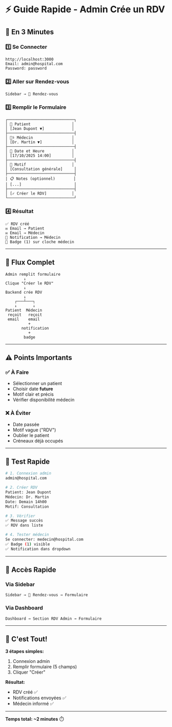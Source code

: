 # ⚡ Guide Rapide - Admin Crée un RDV

## 🎯 En 3 Minutes

### 1️⃣ Se Connecter
```
http://localhost:3000
Email: admin@hospital.com
Password: password
```

### 2️⃣ Aller sur Rendez-vous
```
Sidebar → 📅 Rendez-vous
```

### 3️⃣ Remplir le Formulaire

```
┌─────────────────────────────┐
│ 👤 Patient                  │
│ [Jean Dupont ▼]            │
├─────────────────────────────┤
│ 👨‍⚕️ Médecin                 │
│ [Dr. Martin ▼]             │
├─────────────────────────────┤
│ 📅 Date et Heure            │
│ [17/10/2025 14:00]         │
├─────────────────────────────┤
│ 📝 Motif                    │
│ [Consultation générale]     │
├─────────────────────────────┤
│ 📋 Notes (optionnel)        │
│ [...]                       │
├─────────────────────────────┤
│ [✓ Créer le RDV]           │
└─────────────────────────────┘
```

### 4️⃣ Résultat

```
✅ RDV créé
✉️ Email → Patient
✉️ Email → Médecin
🔔 Notification → Médecin
🔴 Badge (1) sur cloche médecin
```

---

## 🔄 Flux Complet

```
Admin remplit formulaire
        ↓
Clique "Créer le RDV"
        ↓
Backend crée RDV
        ↓
    ┌───┴───┐
    ↓       ↓
Patient  Médecin
 reçoit   reçoit
 email    email
          +
       notification
          +
        badge
```

---

## ⚠️ Points Importants

### ✅ À Faire
- Sélectionner un patient
- Choisir date **future**
- Motif clair et précis
- Vérifier disponibilité médecin

### ❌ À Éviter
- Date passée
- Motif vague ("RDV")
- Oublier le patient
- Créneaux déjà occupés

---

## 🧪 Test Rapide

```bash
# 1. Connexion admin
admin@hospital.com

# 2. Créer RDV
Patient: Jean Dupont
Médecin: Dr. Martin
Date: Demain 14h00
Motif: Consultation

# 3. Vérifier
✅ Message succès
✅ RDV dans liste

# 4. Tester médecin
Se connecter: medecin@hospital.com
✅ Badge (1) visible
✅ Notification dans dropdown
```

---

## 📱 Accès Rapide

### Via Sidebar
```
Sidebar → 📅 Rendez-vous → Formulaire
```

### Via Dashboard
```
Dashboard → Section RDV Admin → Formulaire
```

---

## 🎉 C'est Tout!

**3 étapes simples:**
1. Connexion admin
2. Remplir formulaire (5 champs)
3. Cliquer "Créer"

**Résultat:**
- RDV créé ✅
- Notifications envoyées ✅
- Médecin informé ✅

---

**Temps total: ~2 minutes** ⏱️
